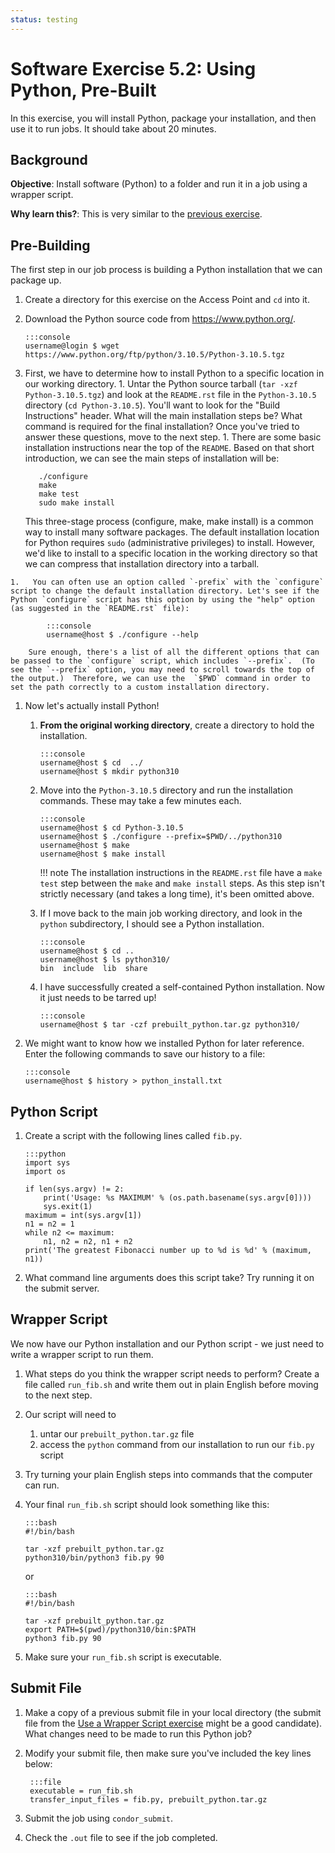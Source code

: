 ```yaml
---
status: testing
---
```


<style type="text/css"> pre em { font-style: normal; background-color: yellow; } pre strong { font-style: normal; font-weight: bold; color: #008; } </style>

Software Exercise 5.2: Using Python, Pre-Built
===============================================

In this exercise, you will install Python, package your installation, and then use it to run jobs. It should take about 20 minutes.

Background
----------

**Objective**: Install software (Python) to a folder and run it in a job using a wrapper script. 

**Why learn this?**: This is very similar to the [previous exercise](part5-ex1-prepackaged.md). 


Pre-Building
--------------------------------

The first step in our job process is building a Python installation that we can package up.

1.  Create a directory for this exercise on the Access Point and `cd` into it.
1.  Download the Python source code from <https://www.python.org/>. 

		:::console
		username@login $ wget https://www.python.org/ftp/python/3.10.5/Python-3.10.5.tgz

1.   First, we have to determine how to install Python to a specific location in our working directory.
    1.  Untar the Python source tarball (`tar -xzf Python-3.10.5.tgz`) and look at the `README.rst` file in the `Python-3.10.5` directory (`cd Python-3.10.5`).  You'll want to look for the "Build Instructions" header.  What will the main installation steps be?  What command is required for the final installation?  Once you've tried to answer these questions, move to the next step.
    1.  There are some basic installation instructions near the top of the `README`. Based on that short introduction, we can see the main steps of installation will be: 

			./configure
			make
			make test
			sudo make install

		This three-stage process (configure, make, make install) is a common  way to install many software packages.   The default installation  location for Python requires `sudo` (administrative privileges) to install. However, we'd like to install to a specific location in the working directory  so that we can compress that installation directory into a tarball. 

	1.   You can often use an option called `-prefix` with the `configure` script to change the default installation directory. Let's see if the Python `configure` script has this option by using the "help" option (as suggested in the `README.rst` file): 

			:::console
			username@host $ ./configure --help

		Sure enough, there's a list of all the different options that can be passed to the `configure` script, which includes `--prefix`.  (To see the `--prefix` option, you may need to scroll towards the top of the output.)  Therefore, we can use the  `$PWD` command in order to set the path correctly to a custom installation directory. 

1.  Now let's actually install Python!
    1.  **From the original working directory**, create a directory to hold the installation. 

			:::console
			username@host $ cd  ../
			username@host $ mkdir python310

	1.  Move into the `Python-3.10.5` directory and run the installation commands. These may take a few minutes each. 

			:::console
			username@host $ cd Python-3.10.5
			username@host $ ./configure --prefix=$PWD/../python310
			username@host $ make
			username@host $ make install

		!!! note
			The installation instructions in the `README.rst` file have a `make test` step 
			between the `make` and `make install` steps.  As this step isn't strictly necessary (and takes a long time), it's been omitted above.  

	1.  If I move back to the main job working directory, and look in the `python` subdirectory, I should see a Python installation. 

			:::console
			username@host $ cd ..
			username@host $ ls python310/
			bin  include  lib  share

	1.  I have successfully created a self-contained Python installation. Now it just needs to be tarred up! 

			:::console
			username@host $ tar -czf prebuilt_python.tar.gz python310/

1.  We might want to know how we installed Python for later reference.  Enter the following commands to save our history to a file: 

		:::console
		username@host $ history > python_install.txt

Python Script
-------------

1.  Create a script with the following lines called `fib.py`. 

		:::python
		import sys
		import os

		if len(sys.argv) != 2:
			print('Usage: %s MAXIMUM' % (os.path.basename(sys.argv[0])))
			sys.exit(1)
		maximum = int(sys.argv[1])
		n1 = n2 = 1
		while n2 <= maximum:
			n1, n2 = n2, n1 + n2
		print('The greatest Fibonacci number up to %d is %d' % (maximum, n1))

1. What command line arguments does this script take? Try running it on the submit server.

Wrapper Script
--------------

We now have our Python installation and our Python script - we just need to write a wrapper script to run them.

1.  What steps do you think the wrapper script needs to perform? Create a file called `run_fib.sh` and write them out in plain English before moving to the next step.
1.  Our script will need to
    1.  untar our `prebuilt_python.tar.gz` file
    1.  access the `python` command from our installation to run our `fib.py` script
1.  Try turning your plain English steps into commands that the computer can run.
1.  Your final `run_fib.sh` script should look something like this: 

		:::bash
		#!/bin/bash

		tar -xzf prebuilt_python.tar.gz 
		python310/bin/python3 fib.py 90

	or

		:::bash
		#!/bin/bash

		tar -xzf prebuilt_python.tar.gz 
		export PATH=$(pwd)/python310/bin:$PATH 
		python3 fib.py 90

1.  Make sure your `run_fib.sh` script is executable.

Submit File
-----------

1.  Make a copy of a previous submit file in your local directory (the submit file from 
the [Use a Wrapper Script exercise](../part4-ex2-wrapper) might be a good candidate). What changes need to be made to run this Python job? 

1. Modify your submit file, then make sure you've included the key lines below: 

		:::file
		executable = run_fib.sh
		transfer_input_files = fib.py, prebuilt_python.tar.gz

1. Submit the job using `condor_submit`. 

1. Check the `.out` file to see if the job completed.

